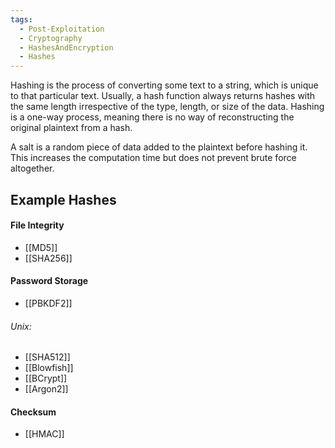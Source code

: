 ```yaml
---
tags:
  - Post-Exploitation
  - Cryptography
  - HashesAndEncryption
  - Hashes
---
```


Hashing is the process of converting some text to a string, which is unique to that particular text. Usually, a hash function always returns hashes with the same length irrespective of the type, length, or size of the data. Hashing is a one-way process, meaning there is no way of reconstructing the original plaintext from a hash.

A salt is a random piece of data added to the plaintext before hashing it. This increases the computation time but does not prevent brute force altogether.
## Example Hashes 

#### File Integrity 

- [[MD5]]
- [[SHA256]]
#### Password Storage

- [[PBKDF2]]
###### Unix:

- [[SHA512]]
- [[Blowfish]]
- [[BCrypt]]
- [[Argon2]]
#### Checksum

- [[HMAC]]
